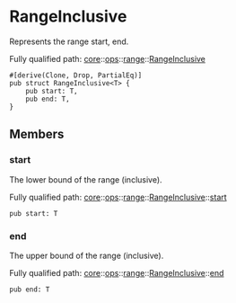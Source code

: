 # RangeInclusive

Represents the range start, end.

Fully qualified path: [core](./core.md)::[ops](./core-ops.md)::[range](./core-ops-range.md)::[RangeInclusive](./core-ops-range-RangeInclusive.md)

<pre><code class="language-cairo">#[derive(Clone, Drop, PartialEq)]
pub struct RangeInclusive&lt;T&gt; {
    pub start: T,
    pub end: T,
}</code></pre>

## Members

### start

The lower bound of the range (inclusive).

Fully qualified path: [core](./core.md)::[ops](./core-ops.md)::[range](./core-ops-range.md)::[RangeInclusive](./core-ops-range-RangeInclusive.md)::[start](./core-ops-range-RangeInclusive.md#start)

<pre><code class="language-cairo">pub start: T</code></pre>


### end

The upper bound of the range (inclusive).

Fully qualified path: [core](./core.md)::[ops](./core-ops.md)::[range](./core-ops-range.md)::[RangeInclusive](./core-ops-range-RangeInclusive.md)::[end](./core-ops-range-RangeInclusive.md#end)

<pre><code class="language-cairo">pub end: T</code></pre>


